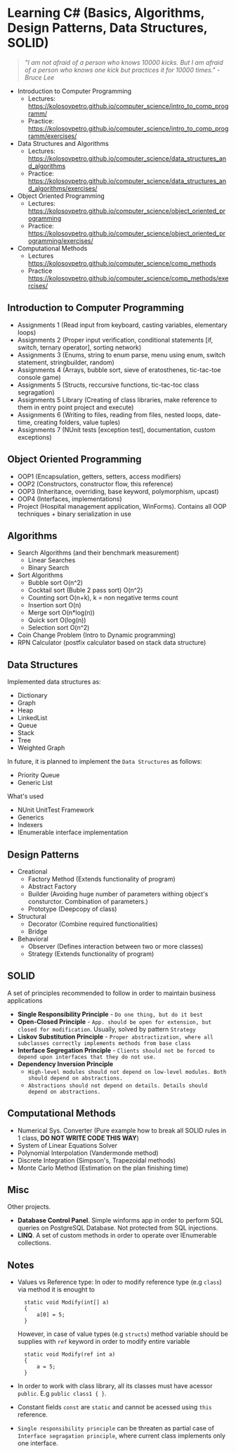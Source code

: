Learning C# (Basics, Algorithms, Design Patterns, Data Structures, SOLID)
========================================================================

> *"I am not afraid of a person who knows 10000 kicks. But I am afraid of a person who knows one kick but practices it for 10000 times." - Bruce Lee*

* Introduction to Computer Programming
  * Lectures: https://kolosovpetro.github.io/computer_science/intro_to_comp_programm/
  * Practice: https://kolosovpetro.github.io/computer_science/intro_to_comp_programm/exercises/
* Data Structures and Algorithms
  * Lectures: https://kolosovpetro.github.io/computer_science/data_structures_and_algorithms
  * Practice: https://kolosovpetro.github.io/computer_science/data_structures_and_algorithms/exercises/
* Object Oriented Programming
  * Lectures: https://kolosovpetro.github.io/computer_science/object_oriented_programming
  * Practice: https://kolosovpetro.github.io/computer_science/object_oriented_programming/exercises/
* Computational Methods
  * Lectures https://kolosovpetro.github.io/computer_science/comp_methods
  * Practice https://kolosovpetro.github.io/computer_science/comp_methods/exercises/

Introduction to Computer Programming
------------------------------------
* Assignments 1 (Read input from keyboard, casting variables, elementary loops)
* Assignments 2 (Proper input verification, conditional statements [if, switch, ternary operator], sorting network)
* Assignments 3 (Enums, string to enum parse, menu using enum, switch statement, stringbuilder, random)
* Assignments 4 (Arrays, bubble sort, sieve of eratosthenes, tic-tac-toe console game)
* Assignments 5 (Structs, reccursive functions, tic-tac-toc class segragation)
* Assignments 5 Library (Creating of class libraries, make reference to them in entry point project and execute)
* Assignments 6 (Writing to files, reading from files, nested loops, date-time, creating folders, value tuples)
* Assignments 7 (NUnit tests [exception test], documentation, custom exceptions)

Object Oriented Programming
---------------------------
* OOP1 (Encapsulation, getters, setters, access modifiers)
* OOP2 (Constructors, constructor flow, this reference)
* OOP3 (Inheritance, overriding, base keyword, polymorphism, upcast)
* OOP4 (Interfaces, implementations)
* Project (Hospital management application, WinForms). Contains all OOP techniques + binary serialization in use

Algorithms
----------
* Search Algorithms (and their benchmark measurement)
  * Linear Searches
  * Binary Search
* Sort Algorithms
  * Bubble sort O(n^2)
  * Cocktail sort (Buble 2 pass sort) O(n^2)
  * Counting sort O(n+k), k = non negative terms count
  * Insertion sort O(n)
  * Merge sort O(n*log(n))
  * Quick sort O(log(n))
  * Selection sort O(n^2)
* Coin Change Problem (Intro to Dynamic programming)
* RPN Calculator (postfix calculator based on stack data structure)

Data Structures
---------------
Implemented data structures as:

* Dictionary
* Graph
* Heap
* LinkedList
* Queue
* Stack
* Tree
* Weighted Graph

In future, it is planned to implement the `Data Structures` as follows:

* Priority Queue
* Generic List

What's used

* NUnit UnitTest Framework
* Generics
* Indexers
* IEnumerable interface implementation

Design Patterns
---------------
* Creational
  * Factory Method (Extends functionality of program)
  * Abstract Factory
  * Builder (Avoiding huge number of parameters withing object's consturctor. Combination of parameters.)
  * Prototype (Deepcopy of class)
* Structural
  * Decorator (Combine required functionalities)
  * Bridge
* Behavioral
  * Observer (Defines interaction between two or more classes)
  * Strategy (Extends functionality of program)
  
SOLID
-----
A set of principles recommended to follow in order to maintain business applications

* **Single Responsibility Principle** - `Do one thing, but do it best`
* **Open-Closed Principle** - `App. should be open for extension, but closed for modification`. Usually, solved by pattern `Strategy`
* **Liskov Substitution Principle** - `Proper abstractization, where all subclasses correctly implements methods from base class`
* **Interface Segregation Principle** - `Clients should not be forced to depend upon interfaces that they do not use.`
* **Dependency Inversion Principle**
  * `High-level modules should not depend on low-level modules. Both should depend on abstractions.`
  * `Abstractions should not depend on details. Details should depend on abstractions.`


Computational Methods
---------------------
* Numerical Sys. Converter (Pure example how to break all SOLID rules in 1 class, **DO NOT WRITE CODE THIS WAY**)
* System of Linear Equations Solver
* Polynomial Interpolation (Vandermonde method)
* Discrete Integration (Simpson's, Trapezoidal methods)
* Monte Carlo Method (Estimation on the plan finishing time)

Misc
----
Other projects.

* **Database Control Panel**. Simple winforms app in order to perform SQL queries on PostgreSQL Database. Not protected from SQL injections. 
* **LINQ**. A set of custom methods in order to operate over IEnumerable collections.

Notes
-----
* Values vs Reference type: In oder to modify reference type (e.g `class`) via method it is enought to

		static void Modify(int[] a)
		{
			a[0] = 5;
		}
	
	However, in case of value types (e.g `structs`) method variable should be supplies with `ref` keyword in order to modify entire variable

		static void Modify(ref int a)
		{
			a = 5;
		}
	
* In order to work with class library, all its classes must have acessor `public`. E.g `public class1 { }`.
* Constant fields `const` are `static` and cannot be acessed using `this` reference.
* `Single responsibility principle` can be threaten as partial case of `Interface segragation principle`, where current class implements only one interface.

